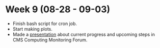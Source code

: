 # Week 9 (08-28 - 09-03)

*   Finish bash script for cron job.
*   Start making plots.
*   Made a [presentation](./Presentations/Presentation_Justinas_Rumsevicius_2017-08-30.pdf) about current progress and upcoming steps in CMS Computing Monitoring Forum.
